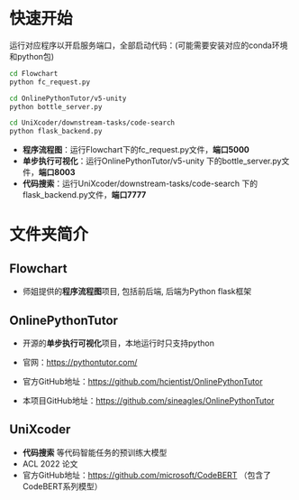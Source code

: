 # 快速开始

运行对应程序以开启服务端口，全部启动代码：(可能需要安装对应的conda环境和python包)

```bash
cd Flowchart
python fc_request.py

cd OnlinePythonTutor/v5-unity
python bottle_server.py

cd UniXcoder/downstream-tasks/code-search
python flask_backend.py
```



- **程序流程图**：运行Flowchart下的fc_request.py文件，**端口5000**
- **单步执行可视化**：运行OnlinePythonTutor/v5-unity 下的bottle_server.py文件，**端口8003**
- **代码搜索**：运行UniXcoder/downstream-tasks/code-search 下的flask_backend.py文件，**端口7777**





# 文件夹简介

## Flowchart
- 师姐提供的**程序流程图**项目, 包括前后端, 后端为Python flask框架



## OnlinePythonTutor

- 开源的**单步执行可视化**项目，本地运行时只支持python
- 官网：https://pythontutor.com/

- 官方GitHub地址：https://github.com/hcientist/OnlinePythonTutor

- 本项目GitHub地址：https://github.com/sineagles/OnlinePythonTutor



## UniXcoder

- **代码搜索** 等代码智能任务的预训练大模型
- ACL 2022 论文
- 官方GitHub地址：https://github.com/microsoft/CodeBERT （包含了CodeBERT系列模型）